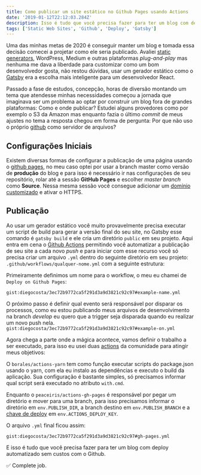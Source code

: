 ```yaml
---
title: Como publicar um site estático no Github Pages usando Actions
date: '2019-01-12T22:12:03.284Z'
description: Isso é tudo que você precisa fazer para ter um blog com deploy automatizado sem custos com o Github.
tags: ['Static Web Sites', 'Github', 'Deploy', 'Gatsby']
---
```


Uma das minhas metas de 2020 é conseguir manter um blog e tomada essa decisão comecei a projetar como ele seria publicado. Avaliei [static generators](/tags/static-web-sites), WordPress, Medium e outras plataformas _plug-and-play_ mas nenhuma me dava a liberdade para customizar como um bom desenvolvedor gosta, não restou dúvidas, usar um gerador estático como o [Gatsby](https://www.gatsbyjs.org/) era a escolha mais inteligente para um desenvolvedor React.

Passado a fase de estudos, concepção, horas de diversão montando um tema que atendesse minhas necessidades começou a jornada que imaginava ser um problema ao optar por construir um blog fora de grandes plataformas: Como e onde publicar? Estudei alguns provedores como por exemplo o S3 da Amazon mas enquanto fazia o último _commit_ de meus ajustes no tema a resposta chegou em forma de pergunta: Por que não uso o próprio [github](https://github.com/diegocosta) como servidor de arquivos?

## Configurações Iniciais

Existem diversas formas de configurar a publicação de uma página usando o [github pages](https://pages.github.com/), no meu caso optei por usar a branch master como versão de **produção** do blog e para isso é necessário ir nas configurações de seu repositório, rolar até a sessão **GitHub Pages** e escolher _master branch_ como **Source**. Nessa mesma sessão você consegue adicionar um [domínio customizado](https://help.github.com/en/github/working-with-github-pages/configuring-a-custom-domain-for-your-github-pages-site) e ativar o HTTPS.

## Publicação

Ao usar um gerador estático você muito provavelmente precisa executar um script de build para gerar a versão final do seu site, no Gatsby esse comando é `gatsby build` e ele cria um diretório `public` em seu projeto. Aqui entra em cena o [Github Actions](https://github.com/features/actions) permitindo você automatizar a publicação de seu site a cada novo _push_ e para iniciar com esse recurso você só precisa criar um arquivo `.yml` dentro do seguinte diretório em seu projeto: `.github/workflows/qualquer-nome.yml` com a seguinte estrutura:

Primeiramente definimos um nome para o workflow, o meu eu chamei de `Deploy on Github Pages`:

`gist:diegocosta/3ec72b9772ca5f291d3a9d3821c92c97#example-name.yml`

O próximo passo é definir qual evento será responsável por disparar os processos, como eu estou publicando meus arquivos de desenvolvimento na branch _develop_ eu quero que a trigger seja disparada quando eu realizar um novo push nela.
`gist:diegocosta/3ec72b9772ca5f291d3a9d3821c92c97#example-on.yml`

Agora chega a parte onde a mágica acontece, vamos definir o trabalho a ser executado, para isso eu usei duas [actions](https://help.github.com/en/actions/automating-your-workflow-with-github-actions/about-actions) da comunidade para atingir meus objetivos:

O `borales/actions-yarn` tem como função executar scripts do package.json usando o yarn, com ela eu instalo as dependências e executo o build da aplicação. Sua configuração é bastante simples, só precisamos informar qual script será executado no atributo `with.cmd`.

Enquanto o `peaceiris/actions-gh-pages` é responsável por pegar um diretório e mover para uma branch, para isso precisamos informar o diretório em `env.PUBLISH_DIR`, a branch destino em `env.PUBLISH_BRANCH` e a [chave de deploy](https://developer.github.com/v3/guides/managing-deploy-keys/) em `env.ACTIONS_DEPLOY_KEY`.

O arquivo `.yml` final ficou assim:

`gist:diegocosta/3ec72b9772ca5f291d3a9d3821c92c97#gh-pages.yml`

E isso é tudo que você precisa fazer para ter um blog com deploy automatizado sem custos com o Github.

✅ Complete job.
